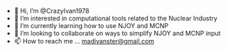 - 👋 Hi, I’m @CrazyIvan1978
- 👀 I’m interested in computational tools related to the Nuclear Industry
- 🌱 I’m currently learning how to use NJOY and MCNP
- 💞️ I’m looking to collaborate on ways to simplify NJOY and MCNP input
- 📫 How to reach me ... madivanster@gmail.com

<!---
CrazyIvan1978/CrazyIvan1978 is a ✨ special ✨ repository because its `README.md` (this file) appears on your GitHub profile.
You can click the Preview link to take a look at your changes.
--->

